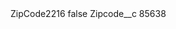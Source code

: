 <?xml version="1.0" encoding="UTF-8"?>
<CustomMetadata xmlns="http://soap.sforce.com/2006/04/metadata" xmlns:xsi="http://www.w3.org/2001/XMLSchema-instance" xmlns:xsd="http://www.w3.org/2001/XMLSchema">
    <label>ZipCode2216</label>
    <protected>false</protected>
    <values>
        <field>Zipcode__c</field>
        <value xsi:type="xsd:string">85638</value>
    </values>
</CustomMetadata>
